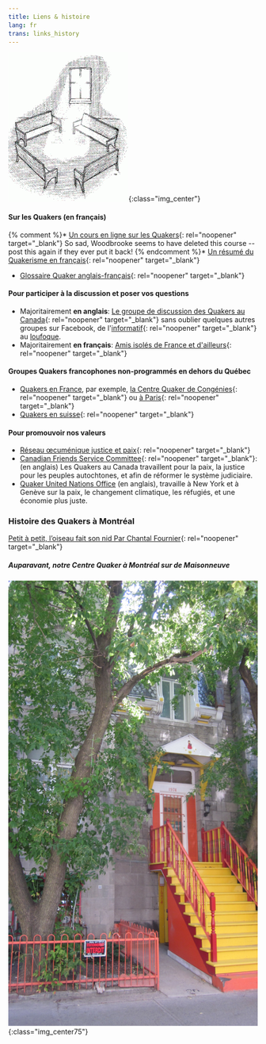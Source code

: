 ```yaml
---
title: Liens & histoire
lang: fr
trans: links_history
---
```

![Des bancs dans la lumière](/assets/images/benches2-243x300.gif){:class="img_center"}

#### Sur les Quakers (en français)

{% comment %}* [Un cours en ligne sur les Quakers](http://moodle.woodbrooke.org.uk/course/view.php?id=60#section-0){:  rel="noopener" target="_blank"}
So sad, Woodbrooke seems to have deleted this course -- post this again if they ever put it back!
{% endcomment %}* [Un résumé du Quakerisme en français](http://quaker.chez-alice.fr/){:  rel="noopener" target="_blank"}
* [Glossaire Quaker anglais-français](http://www.simongrant.org/quaker/gloss/enfr.html){:  rel="noopener" target="_blank"}

#### Pour participer à la discussion et poser vos questions
* Majoritairement **en anglais**: [Le groupe de discussion des Quakers au Canada](https://www.facebook.com/groups/532516183429702/){:  rel="noopener" target="_blank"}  sans oublier quelques autres groupes sur Facebook, de l'[informatif](https://www.facebook.com/groups/2207263944/){:  rel="noopener" target="_blank"} au [loufoque](https://www.facebook.com/groups/assbadfriends/).
* Majoritairement **en français**: [Amis isolés de France et d'ailleurs](https://www.facebook.com/groups/1693742737383648/){:  rel="noopener" target="_blank"}

#### Groupes Quakers francophones non-programmés en dehors du Québec
* [Quakers en France](http://www.quakersenfrance.org/faq), par exemple, [la Centre Quaker de Congénies](https://www.maison-quaker-congenies.org/){:  rel="noopener" target="_blank"} ou [à Paris](https://www.facebook.com/CentreQuakerParis/){:  rel="noopener" target="_blank"}
* [Quakers en suisse](https://swiss-quakers.ch/fr/accueil/){:  rel="noopener" target="_blank"}

#### Pour promouvoir nos valeurs
* [Réseau œcuménique justice et paix](http://www.justicepaix.org){:  rel="noopener" target="_blank"}
* [Canadian Friends Service Committee](quakerservice.ca){:  rel="noopener" target="_blank"}: (en anglais) Les Quakers au Canada travaillent pour la paix, la justice pour les peuples autochtones, et afin de réformer le système judiciaire.
* [Quaker United Nations Office](https://quno.org/) (en anglais), travaille à New York et à Genève sur la paix, le changement climatique, les réfugiés, et une économie plus juste.

### Histoire des Quakers à Montréal

[Petit à petit, l’oiseau fait son nid Par Chantal Fournier](/assets/PDF/MM-History-CF.V100.05.15.pdf){:  rel="noopener" target="_blank"}

##### Auparavant, notre Centre Quaker à Montréal sur de Maisonneuve
![Our previous meetinghouse on de Maisonneuve](/assets/images/1974%20MaisW%20(1).JPG){:class="img_center75"}
